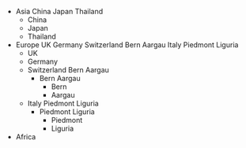 - Asia China Japan Thailand
    - China
    - Japan
    - Thailand
- Europe UK Germany Switzerland Bern Aargau Italy Piedmont Liguria
    - UK
    - Germany
    - Switzerland Bern Aargau
        - Bern Aargau
            - Bern
            - Aargau
    - Italy Piedmont Liguria
        - Piedmont Liguria
            - Piedmont
            - Liguria
- Africa